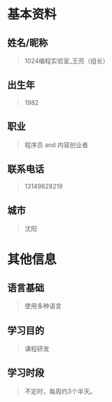 # 基本资料
## 姓名/昵称
    
> 1024编程实验室_王亮（组长）

## 出生年
    
> 1982

## 职业

> 程序员 and 内容创业者

## 联系电话

> 13149828219

## 城市

> 沈阳

# 其他信息

## 语言基础

> 使用多种语言

## 学习目的

> 课程研发

## 学习时段

> 不定时，每周约3个半天。